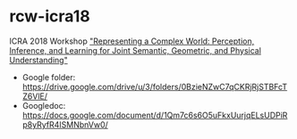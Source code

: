 # rcw-icra18
ICRA 2018 Workshop ["Representing a Complex World: Perception, Inference, and Learning for Joint Semantic, Geometric, and Physical Understanding"](https://natanaso.github.io/rcw-icra18/)

 + Google folder: https://drive.google.com/drive/u/3/folders/0BzieNZwC7qCKRjRjSTBFcTZ6VlE/
 + Googledoc: https://docs.google.com/document/d/1Qm7c6s6O5uFkxUurjqELsUDPiRp8yRyfR4ISMNbnVw0/

